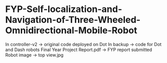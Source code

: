 # FYP-Self-localization-and-Navigation-of-Three-Wheeled-Omnidirectional-Mobile-Robot
In controller-v2 -> original code deployed on Dot
In backup -> code for Dot and Dash robots
Final Year Project Report.pdf -> FYP report submitted
Robot image -> top view.jpg
